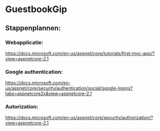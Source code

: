 # GuestbookGip

## Stappenplannen:
### Webapplicatie:
https://docs.microsoft.com/en-us/aspnet/core/tutorials/first-mvc-app/?view=aspnetcore-2.1

### Google authentication:
https://docs.microsoft.com/en-us/aspnet/core/security/authentication/social/google-logins?tabs=aspnetcore2x&view=aspnetcore-2.1

### Autorization:
https://docs.microsoft.com/en-us/aspnet/core/security/authorization/?view=aspnetcore-2.1

